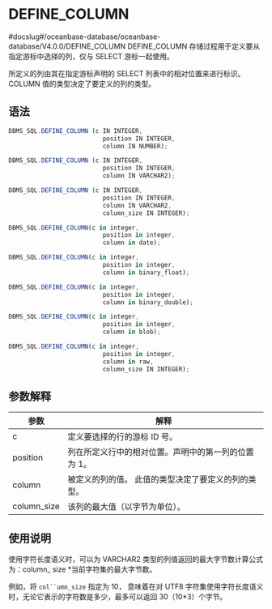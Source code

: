 DEFINE_COLUMN 
==================================
#docslug#/oceanbase-database/oceanbase-database/V4.0.0/DEFINE_COLUMN
DEFINE_COLUMN 存储过程用于定义要从指定游标中选择的列，仅与 SELECT 游标一起使用。

所定义的列由其在指定游标声明的 SELECT 列表中的相对位置来进行标识。 COLUMN 值的类型决定了要定义的列的类型。

语法 
-----------

```javascript
DBMS_SQL.DEFINE_COLUMN (c IN INTEGER,
                          position IN INTEGER,
                          column IN NUMBER);                    

DBMS_SQL.DEFINE_COLUMN (c IN INTEGER,
                          position IN INTEGER,
                          column IN VARCHAR2);      

DBMS_SQL.DEFINE_COLUMN (c IN INTEGER,
                          position IN INTEGER,
                          column IN VARCHAR2,
                          column_size IN INTEGER);      

DBMS_SQL.DEFINE_COLUMN(c in integer, 
                          position in integer, 
                          column in date); 

DBMS_SQL.DEFINE_COLUMN(c in integer, 
                          position in integer, 
                          column in binary_float);      

DBMS_SQL.DEFINE_COLUMN(c in integer, 
                          position in integer, 
                          column in binary_double);    

DBMS_SQL.DEFINE_COLUMN(c in integer, 
                          position in integer, 
                          column in blob);  

DBMS_SQL.DEFINE_COLUMN(c in integer, 
                          position in integer, 
                          column in raw,
                          column_size IN INTEGER);                           
```



参数解释 
-------------------------



|   **参数**    |           **解释**            |
|-------------|-----------------------------|
| c           | 定义要选择的行的游标 ID 号。            |
| position    | 列在所定义行中的相对位置。声明中的第一列的位置为 1。 |
| column      | 被定义的列的值。 此值的类型决定了要定义的列的类型。  |
| column_size | 该列的最大值（以字节为单位）。             |



使用说明 
-------------------------

使用字符长度语义时，可以为 VARCHAR2 类型的列值返回的最大字节数计算公式为：column_ size \*当前字符集的最大字节数。

例如，将 `col``umn_size` 指定为 10， 意味着在对 UTF8 字符集使用字符长度语义时，无论它表示的字符数是多少，最多可以返回 30（10\*3）个字节。

